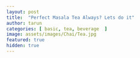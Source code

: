 ```yaml
---
layout: post
title:  "Perfect Masala Tea Always? Lets do it"
author: tarun
categories: [ basic, tea, beverage  ]
image: assets/images/Chai/Tea.jpg
featured: true
hidden: true
---
```


